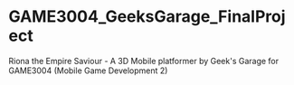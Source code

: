 # GAME3004_GeeksGarage_FinalProject
 Riona the Empire Saviour - A 3D Mobile platformer by Geek's Garage for GAME3004 (Mobile Game Development 2)
